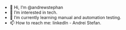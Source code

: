 - 👋 Hi, I’m @andrewstephan
- 👀 I’m interested in tech.
- 🌱 I’m currently learning manual and automation testing.
- 📫 How to reach me: linkedIn - Andrei Stefan.

<!---
andrewstephan/andrewstephan is a ✨ special ✨ repository because its `README.md` (this file) appears on your GitHub profile.
You can click the Preview link to take a look at your changes.
--->
